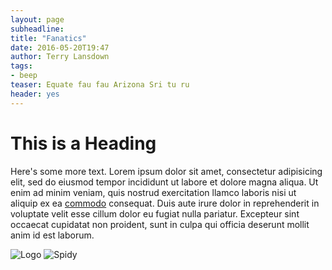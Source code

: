 ```yaml
---
layout: page
subheadline:
title: "Fanatics"
date: 2016-05-20T19:47
author: Terry Lansdown
tags:
- beep
teaser: Equate fau fau Arizona Sri tu ru
header: yes
---
```


# This is a Heading

Here's some more text. Lorem ipsum dolor sit amet, consectetur adipisicing elit, sed do eiusmod tempor incididunt ut labore et dolore magna aliqua. Ut enim ad minim veniam, quis nostrud exercitation llamco laboris nisi ut aliquip ex ea [commodo][1] consequat. Duis aute irure dolor in reprehenderit in voluptate velit esse cillum dolor eu fugiat nulla pariatur. Excepteur sint occaecat cupidatat non proident, sunt in culpa qui officia deserunt mollit anim id est laborum.

![][2]
![][3]

[1]: http://r4ds.had.co.nz/

[2]: https://www.dropbox.com/s/2yunenv3b1p3hu0/jmcs%20logo.png?raw=1 "Logo"

[3]: https://www.dropbox.com/s/4oh2ovhhggdocbl/Spiderman.png?raw=1 "Spidy"